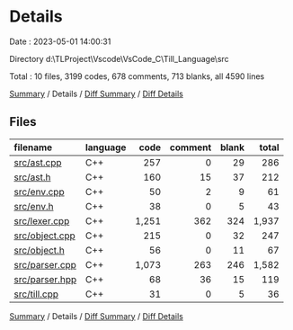 # Details

Date : 2023-05-01 14:00:31

Directory d:\\TLProject\\Vscode\\VsCode_C\\Till_Language\\src

Total : 10 files,  3199 codes, 678 comments, 713 blanks, all 4590 lines

[Summary](results.md) / Details / [Diff Summary](diff.md) / [Diff Details](diff-details.md)

## Files
| filename | language | code | comment | blank | total |
| :--- | :--- | ---: | ---: | ---: | ---: |
| [src/ast.cpp](/src/ast.cpp) | C++ | 257 | 0 | 29 | 286 |
| [src/ast.h](/src/ast.h) | C++ | 160 | 15 | 37 | 212 |
| [src/env.cpp](/src/env.cpp) | C++ | 50 | 2 | 9 | 61 |
| [src/env.h](/src/env.h) | C++ | 38 | 0 | 5 | 43 |
| [src/lexer.cpp](/src/lexer.cpp) | C++ | 1,251 | 362 | 324 | 1,937 |
| [src/object.cpp](/src/object.cpp) | C++ | 215 | 0 | 32 | 247 |
| [src/object.h](/src/object.h) | C++ | 56 | 0 | 11 | 67 |
| [src/parser.cpp](/src/parser.cpp) | C++ | 1,073 | 263 | 246 | 1,582 |
| [src/parser.hpp](/src/parser.hpp) | C++ | 68 | 36 | 15 | 119 |
| [src/till.cpp](/src/till.cpp) | C++ | 31 | 0 | 5 | 36 |

[Summary](results.md) / Details / [Diff Summary](diff.md) / [Diff Details](diff-details.md)